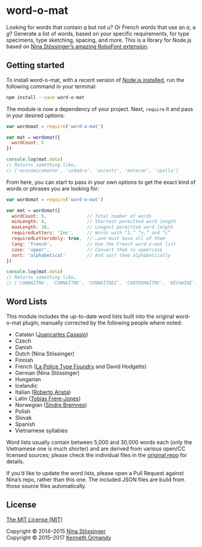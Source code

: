 # word-o-mat

Looking for words that contain _q_ but not _u_? Or French words that use an _a_, a _g_? Generate a list of words, based on your specific requirements, for type specimens, type sketching, spacing, and more. This is a library for Node.js based on [Nina Stössinger’s amazing RoboFont extension](https://github.com/ninastoessinger/word-o-mat).

## Getting started

To install word-o-mat, with a recent version of [Node.js installed](https://nodejs.org), run the following command in your terminal:

```sh
npm install --save word-o-mat
```

The module is now a dependency of your project. Next, `require` it and pass in your desired options:

```js
var wordomat = require('word-o-mat')

var mat = wordomat({
  wordCount: 5
})

console.log(mat.data)
// Returns something like…
// ['económicamente', 'számára', 'ascents', 'mataran', 'spalla']
```

From here, you can start to pass in your own options to get the exact kind of words or phrases you are looking for:

```js
var wordomat = require('word-o-mat')

var mat = wordomat({
  wordCount: 5,               // Total number of words
  minLength: 8,               // Shortest permitted word length
  maxLength: 30,              // Longest permitted word length
  requiredLetters: 'înc',     // Words with “î,” “n,” and “c”
  requiredLettersOnly: true,  // …and must have all of them
  lang: 'french',             // Use the French word-o-mat list
  case: 'upper',              // Convert them to uppercase
  sort: 'alphabetical'        // And sort them alphabetically
})

console.log(mat.data)
// Returns something like…
// ['CONNAÎTRA', 'CONNAÎTRE', 'CONNAÎTREZ', 'CONTREMAÎTRE', 'DÉCHAÎNÉ']
```

<!--

## API

-->

## Word Lists

This module includes the up-to-date word lists built into the original word-o-mat plugin, manually corrected by the following people where noted:

<!--
- English
-->
- Catalan ([Joancarles Casasín](https://github.com/casasin))
- Czech
- Danish
- Dutch (Nina Stössinger)
- Finnish
- French ([La Police Type Foundry](https://github.com/LaPolice) and David Hodgetts)
- German (Nina Stössinger)
- Hungarian
- Icelandic
- Italian ([Roberto Arista](https://github.com/roberto-arista))
- Latin ([Tobias Frere-Jones](http://www.frerejones.com/))
- Norwegian ([Sindre Bremnes](https://monokrom.no/))
- Polish
- Slovak
- Spanish
- Vietnamese syllables

Word lists usually contain between 5,000 and 30,000 words each (only the Vietnamese one is much shorter) and are derived from various open/CC licensed sources; please check the individual files in the [original repo](https://github.com/ninastoessinger/word-o-mat) for details.

If you’d like to update the word lists, please open a Pull Request against Nina’s repo, rather than this one. The included JSON files are build from those source files automatically.

## License

[The MIT License (MIT)](LICENSE.md)

Copyright © 2014–2015 [Nina Stössinger](http://ninastoessinger.com/)<br>
Copyright © 2015–2017 [Kenneth Ormandy](http://kennethormandy.com/)
